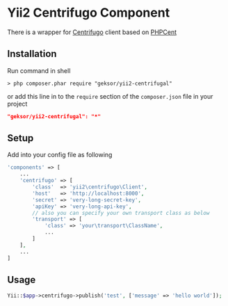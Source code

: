 # Yii2 Centrifugo Component
There is a wrapper for [Centrifugo](https://github.com/centrifugal/centrifugo) client based on [PHPCent](https://github.com/centrifugal/phpcent)
## Installation
Run command in shell
```shell
> php composer.phar require "geksor/yii2-centrifugal"
```
or add this line in to the `require` section of the `composer.json` file in your project 
```json
"geksor/yii2-centrifugal": "*"
```

## Setup
Add into your config file as following
```php
'components' => [
	...
	'centrifugo' => [
		'class'  => 'yii2\centrifugo\Client',
		'host'   => 'http://localhost:8000',
		'secret' => 'very-long-secret-key',
		'apiKey' => 'very-long-api-key',
		// also you can specify your own transport class as below
		'transport' => [
			'class' => 'your\transport\ClassName',
			...
		]
	],
	...
]
```

## Usage
```php
Yii::$app->centrifugo->publish('test', ['message' => 'hello world']);
```
